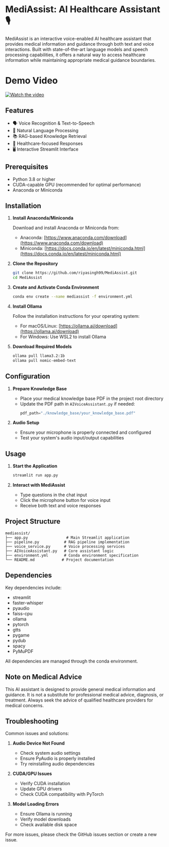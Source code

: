# MediAssist: AI Healthcare Assistant 🎙️

MediAssist is an interactive voice-enabled AI healthcare assistant that provides medical information and guidance through both text and voice interactions. Built with state-of-the-art language models and speech processing capabilities, it offers a natural way to access healthcare information while maintaining appropriate medical guidance boundaries.

# Demo Video

[![Watch the video](https://img.youtube.com/vi/Sm_FbKgP8Wg/0.jpg)](https://www.youtube.com/watch?v=Sm_FbKgP8Wg)

## Features

- 🗣️ Voice Recognition & Text-to-Speech
- 💬 Natural Language Processing
- 📚 RAG-based Knowledge Retrieval
- 🏥 Healthcare-focused Responses
- 🖥️ Interactive Streamlit Interface

## Prerequisites

- Python 3.8 or higher
- CUDA-capable GPU (recommended for optimal performance)
- Anaconda or Miniconda

## Installation

1. **Install Anaconda/Miniconda**

   Download and install Anaconda or Miniconda from:

   - Anaconda: [https://www.anaconda.com/download](https://www.anaconda.com/download)
   - Miniconda: [https://docs.conda.io/en/latest/miniconda.html](https://docs.conda.io/en/latest/miniconda.html)

2. **Clone the Repository**

   ```bash
   git clone https://github.com/riyasingh99/MediAssist.git
   cd MediAssist
   ```

3. **Create and Activate Conda Environment**

   ```bash
   conda env create --name mediassist -f environment.yml
   ```

4. **Install Ollama**

   Follow the installation instructions for your operating system:

   - For macOS/Linux: [https://ollama.ai/download](https://ollama.ai/download)
   - For Windows: Use WSL2 to install Ollama

5. **Download Required Models**
   ```bash
   ollama pull llama3.2:1b
   ollama pull nomic-embed-text
   ```

## Configuration

1. **Prepare Knowledge Base**

   - Place your medical knowledge base PDF in the project root directory
   - Update the PDF path in `AIVoiceAssistant.py` if needed:
     ```python
     pdf_path="./knowledge_base/your_knowledge_base.pdf"
     ```

2. **Audio Setup**
   - Ensure your microphone is properly connected and configured
   - Test your system's audio input/output capabilities

## Usage

1. **Start the Application**

   ```bash
   streamlit run app.py
   ```

2. **Interact with MediAssist**
   - Type questions in the chat input
   - Click the microphone button for voice input
   - Receive both text and voice responses

## Project Structure

```
mediassist/
├── app.py                 # Main Streamlit application
├── pipeline.py           # RAG pipeline implementation
├── voice_service.py      # Voice processing services
├── AIVoiceAssistant.py   # Core assistant logic
├── environment.yml       # Conda environment specification
└── README.md            # Project documentation
```

## Dependencies

Key dependencies include:

- streamlit
- faster-whisper
- pyaudio
- faiss-cpu
- ollama
- pytorch
- gtts
- pygame
- pydub
- spacy
- PyMuPDF

All dependencies are managed through the conda environment.

## Note on Medical Advice

This AI assistant is designed to provide general medical information and guidance. It is not a substitute for professional medical advice, diagnosis, or treatment. Always seek the advice of qualified healthcare providers for medical concerns.

## Troubleshooting

Common issues and solutions:

1. **Audio Device Not Found**

   - Check system audio settings
   - Ensure PyAudio is properly installed
   - Try reinstalling audio dependencies

2. **CUDA/GPU Issues**

   - Verify CUDA installation
   - Update GPU drivers
   - Check CUDA compatibility with PyTorch

3. **Model Loading Errors**
   - Ensure Ollama is running
   - Verify model downloads
   - Check available disk space

For more issues, please check the GitHub issues section or create a new issue.
